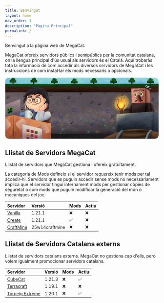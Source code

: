 ```yaml
---
title: Benvingut
layout: home
nav_order: 1
description: "Pàgina Principal"
permalink: /
---
```


Benvingut a la pàgina web de MegaCat. 

MegaCat ofereix servidors públics i semipúblics per la comunitat catalana, on la llengua principal d'ús usual als servidors és el Català.
Aquí trobaràs tota la informació de com accedir als diversos servidors de MegaCat i les instruccions de com instal·lar els mods necessaris o opcionals. 


![](assets/images/banner_minecraft_arrodonit.png)


## Llistat de Servidors MegaCat

Llistat de servidors que MegaCat gestiona i ofereix gratuïtament. 

La categoria de Mods defineix si el servidor requereix tenir mods per tal accedir-hi. Servidors que es puguin accedir sense mods no necessàriament implica que el servidor tingui internament mods per gestionar còpies de seguretat o com mods que puguin modificar la generació del món o mecàniques del joc.

| Servidor                                                    | Versió         | Mods | Actiu |
|:------------------------------------------------------------|:---------------|:-----|:------|
| [Vanilla]({{site.baseurl}}/docs/servidor_vanilla/)          | 1.21.1         |  ❌  |  ❌   |
| [Create]({{site.baseurl}}/docs/servidor_create/)            | 1.21.1         |  ✅  |  ❌   |
| [CraftMine]({{site.baseurl}}/docs/servidor_craftmine/)      | 25w14craftmine |  ❌  |  ❌   |

## Llistat de Servidors Catalans externs

Llistat de servidors catalans externs. MegaCat no gestiona cap d'ells, però volem igualment promocionar servidors catalans.

| Servidor                                                    | Versió         | Mods | Actiu |
|:------------------------------------------------------------|:---------------|:-----|:------|
| [CubeCat](https://www.cubecat.cat)                          | 1.21.3         |  ❌  |  ✅   |
| [Terracraft](https://www.cubecat.cat)                       | 1.19.1         |  ❌  |  ❌   |
| [Torneig Extreme](https://www.torneigextreme.ca)            | 1.20.1         |  ❌  |  ✅   |
